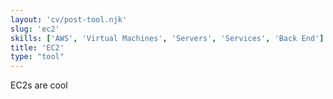 ```yaml
---
layout: 'cv/post-tool.njk'
slug: 'ec2'
skills: ['AWS', 'Virtual Machines', 'Servers', 'Services', 'Back End']
title: 'EC2'
type: "tool"
---
```


EC2s are cool
